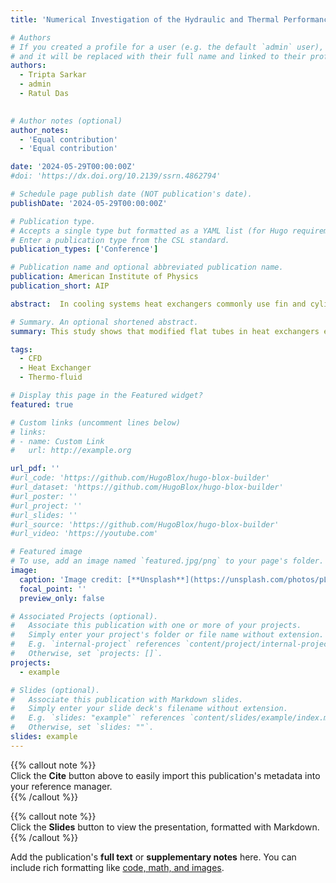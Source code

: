 ```yaml
---
title: 'Numerical Investigation of the Hydraulic and Thermal Performance of Plain Fin Compact Heat Exchangers with Modified Flat Tubes'

# Authors
# If you created a profile for a user (e.g. the default `admin` user), write the username (folder name) here
# and it will be replaced with their full name and linked to their profile.
authors:
  - Tripta Sarkar
  - admin
  - Ratul Das
  

# Author notes (optional)
author_notes:
  - 'Equal contribution'
  - 'Equal contribution'

date: '2024-05-29T00:00:00Z'
#doi: 'https://dx.doi.org/10.2139/ssrn.4862794'

# Schedule page publish date (NOT publication's date).
publishDate: '2024-05-29T00:00:00Z'

# Publication type.
# Accepts a single type but formatted as a YAML list (for Hugo requirements).
# Enter a publication type from the CSL standard.
publication_types: ['Conference']

# Publication name and optional abbreviated publication name.
publication: American Institute of Physics
publication_short: AIP 

abstract:  In cooling systems heat exchangers commonly use fin and cylindrical tubes. Flat tube configurations are generally used for high heat transfer purposes, but further optimization of tube configuration and overall geometry is required for better performance. In this study, numerical investigation of the hydraulic and thermal performance of plain fin tube heat exchangers with modified flat tubes using computational fluid dynamics has been done. Tube configurations with five different radius ratios were compared. Computational tools were used to conduct numerical simulations taking air as working fluid at Reynolds number(Re) 75 to 525 with a laminar model. The values for coefficient of heat transfer (h), pressure difference (∆P), goodness factor of area (AGF) and transfer of heat per unit fan power (Q/Pf) are calculated, which are presented graphically in our study. Furthermore, the study included the presentation of streamline patterns and temperature contours to assess the thermo-flow structures surrounding the tube. The findings indicated that decreasing the radius ratio from 1 to 0.33 decreases the pressure difference by 8.05% and 15.57% for 0.5 ms-1 and 3.5 ms-1 respectively. The overall thermal and hydraulic performance also increase with the decrease of radius ratio. These findings demonstrate that in heat transfer applications modified flat tubes can offer energy savings through reduced pressure difference and minimized separated flow structures. 

# Summary. An optional shortened abstract.
summary: This study shows that modified flat tubes in heat exchangers enhance thermal efficiency and reduce pressure difference, improving overall performance.

tags:
  - CFD
  - Heat Exchanger
  - Thermo-fluid

# Display this page in the Featured widget?
featured: true

# Custom links (uncomment lines below)
# links:
# - name: Custom Link
#   url: http://example.org

url_pdf: ''
#url_code: 'https://github.com/HugoBlox/hugo-blox-builder'
#url_dataset: 'https://github.com/HugoBlox/hugo-blox-builder'
#url_poster: ''
#url_project: ''
#url_slides: ''
#url_source: 'https://github.com/HugoBlox/hugo-blox-builder'
#url_video: 'https://youtube.com'

# Featured image
# To use, add an image named `featured.jpg/png` to your page's folder.
image:
  caption: 'Image credit: [**Unsplash**](https://unsplash.com/photos/pLCdAaMFLTE)'
  focal_point: ''
  preview_only: false

# Associated Projects (optional).
#   Associate this publication with one or more of your projects.
#   Simply enter your project's folder or file name without extension.
#   E.g. `internal-project` references `content/project/internal-project/index.md`.
#   Otherwise, set `projects: []`.
projects:
  - example

# Slides (optional).
#   Associate this publication with Markdown slides.
#   Simply enter your slide deck's filename without extension.
#   E.g. `slides: "example"` references `content/slides/example/index.md`.
#   Otherwise, set `slides: ""`.
slides: example
---
```


{{% callout note %}}  
Click the **Cite** button above to easily import this publication's metadata into your reference manager.  
{{% /callout %}}

{{% callout note %}}  
Click the **Slides** button to view the presentation, formatted with Markdown.  
{{% /callout %}}

Add the publication's **full text** or **supplementary notes** here. You can include rich formatting like [code, math, and images](https://docs.hugoblox.com/content/writing-markdown-latex/).
